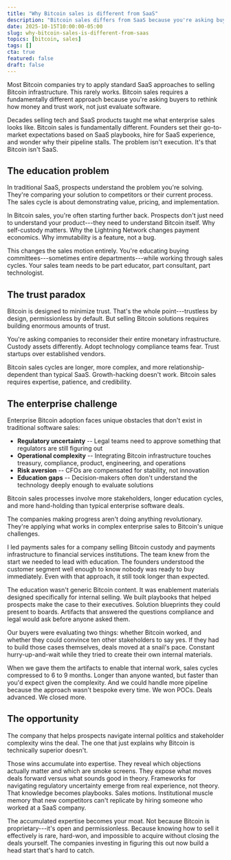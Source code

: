 ```yaml
---
title: "Why Bitcoin sales is different from SaaS"
description: "Bitcoin sales differs from SaaS because you're asking buyers to rethink money itself, not just evaluate software."
date: 2025-10-15T10:00:00-05:00
slug: why-bitcoin-sales-is-different-from-saas
topics: [bitcoin, sales]
tags: []
cta: true
featured: false
draft: false
---
```


Most Bitcoin companies try to apply standard SaaS approaches to selling Bitcoin infrastructure. This rarely works. Bitcoin sales requires a fundamentally different approach because you're asking buyers to rethink how money and trust work, not just evaluate software.

<!--more-->

Decades selling tech and SaaS products taught me what enterprise sales looks like. Bitcoin sales is fundamentally different. Founders set their go-to-market expectations based on SaaS playbooks, hire for SaaS experience, and wonder why their pipeline stalls. The problem isn't execution. It's that Bitcoin isn't SaaS.

## The education problem

In traditional SaaS, prospects understand the problem you're solving. They're comparing your solution to competitors or their current process. The sales cycle is about demonstrating value, pricing, and implementation.

In Bitcoin sales, you're often starting further back. Prospects don't just need to understand your product---they need to understand Bitcoin itself. Why self-custody matters. Why the Lightning Network changes payment economics. Why immutability is a feature, not a bug.

This changes the sales motion entirely. You're educating buying committees---sometimes entire departments---while working through sales cycles. Your sales team needs to be part educator, part consultant, part technologist.

## The trust paradox

Bitcoin is designed to minimize trust. That's the whole point---trustless by design, permissionless by default. But selling Bitcoin solutions requires building enormous amounts of trust.

You're asking companies to reconsider their entire monetary infrastructure. Custody assets differently. Adopt technology compliance teams fear. Trust startups over established vendors.

Bitcoin sales cycles are longer, more complex, and more relationship-dependent than typical SaaS. Growth-hacking doesn't work. Bitcoin sales requires expertise, patience, and credibility.

## The enterprise challenge

Enterprise Bitcoin adoption faces unique obstacles that don't exist in traditional software sales:

- **Regulatory uncertainty** -- Legal teams need to approve something that regulators are still figuring out
- **Operational complexity** -- Integrating Bitcoin infrastructure touches treasury, compliance, product, engineering, and operations
- **Risk aversion** -- CFOs are compensated for stability, not innovation
- **Education gaps** -- Decision-makers often don't understand the technology deeply enough to evaluate solutions

Bitcoin sales processes involve more stakeholders, longer education cycles, and more hand-holding than typical enterprise software deals.

The companies making progress aren't doing anything revolutionary. They're applying what works in complex enterprise sales to Bitcoin's unique challenges.

I led payments sales for a company selling Bitcoin custody and payments infrastructure to financial services institutions. The team knew from the start we needed to lead with education. The founders understood the customer segment well enough to know nobody was ready to buy immediately. Even with that approach, it still took longer than expected.

The education wasn't generic Bitcoin content. It was enablement materials designed specifically for internal selling. We built playbooks that helped prospects make the case to their executives. Solution blueprints they could present to boards. Artifacts that answered the questions compliance and legal would ask before anyone asked them.

Our buyers were evaluating two things: whether Bitcoin worked, and whether they could convince ten other stakeholders to say yes. If they had to build those cases themselves, deals moved at a snail's pace. Constant hurry-up-and-wait while they tried to create their own internal materials.

When we gave them the artifacts to enable that internal work, sales cycles compressed to 6 to 9 months. Longer than anyone wanted, but faster than you'd expect given the complexity. And we could handle more pipeline because the approach wasn't bespoke every time. We won POCs. Deals advanced. We closed more.

## The opportunity

The company that helps prospects navigate internal politics and stakeholder complexity wins the deal. The one that just explains why Bitcoin is technically superior doesn't.

Those wins accumulate into expertise. They reveal which objections actually matter and which are smoke screens. They expose what moves deals forward versus what sounds good in theory. Frameworks for navigating regulatory uncertainty emerge from real experience, not theory. That knowledge becomes playbooks. Sales motions. Institutional muscle memory that new competitors can't replicate by hiring someone who worked at a SaaS company.

The accumulated expertise becomes your moat. Not because Bitcoin is proprietary---it's open and permissionless. Because knowing how to sell it effectively is rare, hard-won, and impossible to acquire without closing the deals yourself. The companies investing in figuring this out now build a head start that's hard to catch.
